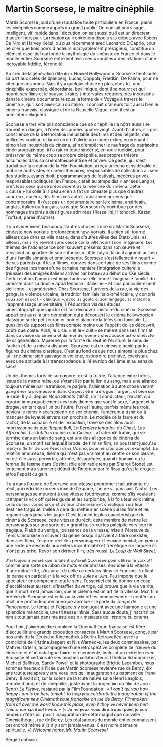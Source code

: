 # Martin Scorsese, le maître cinéphile

Martin Scorsese jouit d'une réputation toute particulière en France, parmi les cinéphiles comme auprès du grand public. On connaît son visage, intelligent, vif, rapide dans l'élocution, on sait aussi qu'il est un directeur d'acteur hors pair. La relation qu'il entretient depuis ses débuts avec Robert De Niro et Harvey Keitel, ou plus récemment avec Leonardo DiCaprio, pour ne citer que trois noms d'acteurs incroyablement prestigieux, constitue un élément essentiel qui fonde la mythologie du cinéaste en France et dans le monde entier. Scorsese entretient avec ses «&nbsp;doubles&nbsp;» des relations d'une incroyable fidélité, fécondité.

Au sein de la génération dite du «&nbsp;Nouvel Hollywood&nbsp;», Scorsese tient toute sa part aux côtés de Spielberg, Lucas, Coppola, Friedkin, De Palma, pour ne citer que ces noms. Mais il y a quelque chose en plus, chez lui, une cinéphilie exacerbée, débordante, boulimique, dont il se nourrit et qui nourrit ses films et le pousse à faire, à intervalles réguliers, des incursions dans le cinéma documentaire sous la forme de «&nbsp;Voyage à travers le cinéma&nbsp;», qu'il soit américain ou italien. Il connaît d'ailleurs tout aussi bien le cinéma français, classique et de la Nouvelle Vague, dont il est un admirateur éloquent.

Scorsese a très vite pris conscience que sa cinéphilie (la nôtre aussi) se trouvait en danger, à l'orée des années quatre-vingt. Avant d'autres, il a pris conscience de la détérioration inéluctable des films et des négatifs, des pellicules couleur, et lancé un cri d'alerte au monde entier, en prenant à témoin les industriels du cinéma, afin d'empêcher le naufrage du patrimoine cinématographique. Il l'a fait en toute sincérité, en toute lucidité, pour préserver du même coup sa propre cinéphilie, ses propres trésors accumulés dans sa cinémathèque intime et privée. Ce geste, qui s'est traduit par la création de la Film Foundation, a reçu un écho considérable et mobilisé archivistes et cinémathécaires, responsables de collections au sein des studios, ayants droit, programmateurs de festivals, mécènes privés, responsables politiques (en France, c'était au temps des «&nbsp;années Lang&nbsp;»), bref, tous ceux qui se préoccupent de la mémoire du cinéma. Cette «&nbsp;cause&nbsp;» lui colle à la peau et en a fait un cinéaste plus que d'autres soucieux, curieux, des films des autres, aussi bien anciens que contemporains. Il n'est pas un documentaire sur le cinéma, américain, anglais, italien ou français, sans que Scorsese n'y contribue par des hommages inspirés à des figures admirées (Rossellini, Hitchcock, Kazan, Truffaut, parmi d'autres).

Il y a évidemment beaucoup d'autres choses à dire sur Martin Scorsese, cinéaste new-yorkais, profondément new-yorkais. Il a bien sûr tourné ailleurs que dans sa ville natale, dans d'autres villes des États-Unis, et ailleurs, mais il y revient sans cesse car la ville nourrit son imaginaire. Les thèmes de l'adolescence sont souvent présents dans son œuvre et renvoient au quartier de son enfance, «&nbsp;Little Italy&nbsp;», là où il a grandi au sein d'une famille aimante et omniprésente. Scorsese s'est tellement «&nbsp;nourri&nbsp;» de ses parents qu'il les a filmés, conviés dans certains de ses films comme des figures incarnant d'une certaine manière l'intégration culturelle (réussie) des émigrés italiens arrivés par bateau au début du XXe siècle. Cette relation d'amour est importante car elle fonde l'imaginaire familial du cinéaste dans sa double appartenance&nbsp;: italienne –&nbsp;et plus particulièrement sicilienne&nbsp;– et américaine. Chez Scorsese, l'univers de la rue, la vie des gangs, la violence urbaine, la tradition familiale italo-américaine, y compris sous son aspect «&nbsp;clanique&nbsp;», avec sa geste et son langage, se mêlent à l'apprentissage universitaire, à l'éducation via des études cinématographiques qui lui ont fait découvrir l'histoire du cinéma. Scorsese appartient aussi à une génération qui a découvert le cinéma hollywoodien classique sur le petit écran en noir et blanc de la télévision familiale. La question du support des films compte moins que l'appétit de les découvrir, coûte que coûte. Ainsi, le «&nbsp;cru&nbsp;» et le «&nbsp;cuit&nbsp;» se mêlent dans ses films et dans sa vision du cinéma et du monde, comme chez aucun autre cinéaste de sa génération. Moderne par la forme du récit et l'écriture, le sens de l'action et de la mise à distance, Scorsese est un cinéaste hanté par les figures du cinéma classique. C'est au fond ce que nous aimons le plus chez lui&nbsp;: une dimension sauvage et violente, osons dire primitive, coexistant avec une aptitude à la transcendance, à l'élévation de l'âme et au sens du sacré.

Un des thèmes forts de son œuvre, c'est la fratrie, l'alliance entre frères, issus de la même mère, ou s'étant liés par le lien du sang, mais une alliance toujours minée par la trahison, le parjure, l'aliénation à autre chose venant gangréner la promesse initiale. Ce peut être la drogue, l'argent, et bien sûr le sexe. Il y a, depuis *Mean Streets* (1973), un fil conducteur, narratif, qui égraine immanquablement ces trois thèmes que sont le sexe, l'argent et la drogue, en tant que l'un ou l'autre, l'un et l'autre, parfois même les trois, dévient le héros «&nbsp;scorsésien&nbsp;» de son chemin, l'amènent à trahir ou à manquer de loyauté envers son prochain. Le modèle de la faute et du rachat, de la culpabilité et de l'expiation, traverse des films aussi impressionnants que *Raging Bull*, *La Dernière tentation du Christ*, *Les Affranchis*, *Les Infiltrés* ou bien sûr *Casino*. La fraternité trahie, qui se termine dans un bain de sang, est une des allégories du cinéma de Scorsese, un motif sur lequel il brode, de film en film, en poussant jusqu'au martyre (la fin de Joe Pesci dans *Casino*, pour ne citer que cet exemple). La relation amoureuse, thème qui n'est pas vraiment au centre de son œuvre, en est elle aussi pervertie, abîmée, désagrégée, quand l'homme ou la femme (la femme dans *Casino*, rôle admirable tenu par Sharon Stone) est lentement mais surement détruit de l'intérieur par le fléau qu'est la drogue et/ou l'appât du gain.

Il y a dans l'œuvre de Scorsese une vitesse proprement hallucinante du récit, qui redouble un sens inné de l'espace, l'un ne va pas sans l'autre. Les personnages se meuvent à une vitesse foudroyante, comme s'ils voulaient rattraper la voix off qui les guide et les surplombe, à la fois leur voix intime, celle de leur conscience et de leur cheminement chaotique vers leur destinée tragique, mêlée à celle du metteur en scène qui les filme et les regarde sans jamais les juger. C'est le point le plus caractéristique du cinéma de Scorsese, cette vitesse du récit, cette manière de mettre les personnages sur une sorte de «&nbsp;grand huit&nbsp;» qui les précipite vers leur fin tragique. Plaisir du vertige, jouissance de la vitesse, mise à l'épreuve du Temps. Scorsese a souvent du génie lorsqu'il parvient à faire coexister, dans ses films, l'espace réel des personnages et l'espace mental, en proie à une sorte de descente aux enfers incontrôlable et frénétique sur laquelle ils n'ont plus prise. Revoir son dernier film, très réussi, *Le Loup de Wall Street*.

J'ai toujours pensé que le talent qu'avait Scorsese pour utiliser la voix off comme une sorte de ruban de mots et de phrases, énoncée à la vitesse d'une mitraillette, s'inspirait de celle de certains films de François Truffaut –&nbsp;je pense en particulier à la voix off de *Jules et Jim*. Peu importe que le spectateur en comprenne tout le sens, l'essentiel est de donner un coup d'accélérateur au récit, d'insuffler du vertige, qui prouve que la vie va vite, que la mort n'est jamais loin, que le cinéma est un art de la vitesse. Mon film préféré de Scorsese est celui où la voix off est omniprésente et confère au récit une profondeur romanesque absolue –&nbsp;je parle du *Temps de l'innocence*. Le temps et l'espace s'y conjuguent avec une harmonie et une splendide mélancolie, une tristesse infinie. Sans aucun doute, j'inscrirai ce film à tout jamais dans ma liste des dix meilleurs de l'histoire du cinéma.

Pour finir, j'aimerais dire combien la Cinémathèque française est fière d'accueillir une grande exposition consacrée à Martin Scorsese, conçue par nos amis de la Deutsche Kinemathek à Berlin. Retravaillée, avec la complicité de Kristina Jaspers et Nils Warnecke, les deux commissaires, par Mathieu Orléan, accompagnée d'une rétrospective complète de l'œuvre du cinéaste et d'un catalogue fourni et documenté, incluant un entretien avec Scorsese et certains de ses proches collaborateurs (Thelma Schoonmaker, Michael Ballhaus, Sandy Powell et la photographe Brigitte Lacombe), nous sommes heureux à l'idée que Martin Scorsese revienne rue de Bercy, dix ans tout juste après y être venu lors de l'inauguration du bâtiment de Frank Gehry. Il avait dit, sur la scène de la toute neuve salle Henri Langlois, remplie d'amis et de cinéphiles, juste avant la projection du film de Jean Renoir *Le Fleuve*, restauré par la Film Foundation&nbsp;: *«&nbsp;I can't tell you how happy I am to be here tonight, to help you celebrate the inauguration of the magnificent new Cinémathèque française on rue de Bercy. Filmmakers from all over the world know this place, even if they've never been here. This is our spiritual home.&nbsp;»* («&nbsp;Je ne peux vous dire à quel point je suis heureux d'être ici, pour l'inauguration de cette magnifique nouvelle Cinémathèque, rue de Bercy. Les réalisateurs du monde entier connaissent cet endroit même s'ils n'y sont jamais venus. C'est notre demeure spirituelle.&nbsp;») *Welcome home, Mr. Martin Scorsese!*

Serge Toubiana